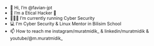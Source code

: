 - 👋 Hi, I’m @favian-jpt
- 👾 I’m a Etical Hacker 👾
- 👨🏻‍💻 I’m currently running Cyber Security
- 💻 I'm Cyber Security & Linux Mentor in Bilisim School
- 📫 How to reach me instagram/muratmidik_ & linkedin/muratmidik & youtube/@m.muratmidik_

<!---
favian-jpt/favian-jpt is a ✨ special ✨ repository because its `README.md` (this file) appears on your GitHub profile.
You can click the Preview link to take a look at your changes.
--->
